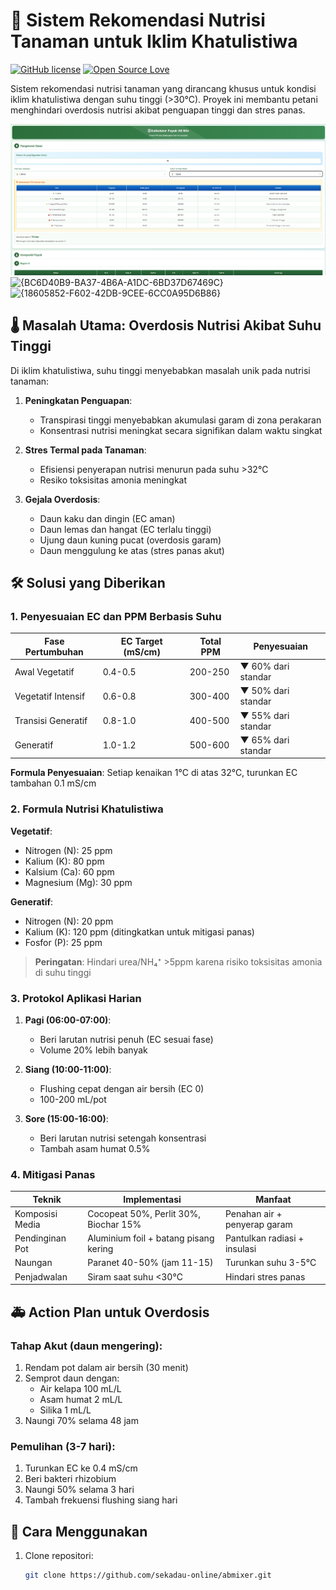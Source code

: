 # 🌴 Sistem Rekomendasi Nutrisi Tanaman untuk Iklim Khatulistiwa

[![GitHub license](https://img.shields.io/badge/license-MIT-blue.svg)](https://github.com/username/repo/blob/main/LICENSE)
[![Open Source Love](https://badges.frapsoft.com/os/v1/open-source.svg?v=103)](https://github.com/ellerbrock/open-source-badges/)

Sistem rekomendasi nutrisi tanaman yang dirancang khusus untuk kondisi iklim khatulistiwa dengan suhu tinggi (>30°C). Proyek ini membantu petani menghindari overdosis nutrisi akibat penguapan tinggi dan stres panas.

![Preview Aplikasi](screenshot.png)
![{BC6D40B9-BA37-4B6A-A1DC-6BD37D67469C}](https://github.com/user-attachments/assets/f18ab457-f2e7-491e-9b9a-29fcb906fff7)
![{18605852-F602-42DB-9CEE-6CC0A95D6B86}](https://github.com/user-attachments/assets/dc8359f9-93da-4206-bbc4-df6c24ad2a22)

## 🌡️ Masalah Utama: Overdosis Nutrisi Akibat Suhu Tinggi

Di iklim khatulistiwa, suhu tinggi menyebabkan masalah unik pada nutrisi tanaman:

1. **Peningkatan Penguapan**:
   - Transpirasi tinggi menyebabkan akumulasi garam di zona perakaran
   - Konsentrasi nutrisi meningkat secara signifikan dalam waktu singkat

2. **Stres Termal pada Tanaman**:
   - Efisiensi penyerapan nutrisi menurun pada suhu >32°C
   - Resiko toksisitas amonia meningkat

3. **Gejala Overdosis**:
   - Daun kaku dan dingin (EC aman)
   - Daun lemas dan hangat (EC terlalu tinggi)
   - Ujung daun kuning pucat (overdosis garam)
   - Daun menggulung ke atas (stres panas akut)

## 🛠️ Solusi yang Diberikan

### 1. Penyesuaian EC dan PPM Berbasis Suhu
| Fase Pertumbuhan | EC Target (mS/cm) | Total PPM | Penyesuaian |
|------------------|-------------------|----------|-------------|
| Awal Vegetatif   | 0.4-0.5           | 200-250  | ▼ 60% dari standar |
| Vegetatif Intensif | 0.6-0.8         | 300-400  | ▼ 50% dari standar |
| Transisi Generatif | 0.8-1.0         | 400-500  | ▼ 55% dari standar |
| Generatif        | 1.0-1.2           | 500-600  | ▼ 65% dari standar |

**Formula Penyesuaian**: Setiap kenaikan 1°C di atas 32°C, turunkan EC tambahan 0.1 mS/cm

### 2. Formula Nutrisi Khatulistiwa
**Vegetatif**:
- Nitrogen (N): 25 ppm
- Kalium (K): 80 ppm
- Kalsium (Ca): 60 ppm
- Magnesium (Mg): 30 ppm

**Generatif**:
- Nitrogen (N): 20 ppm
- Kalium (K): 120 ppm (ditingkatkan untuk mitigasi panas)
- Fosfor (P): 25 ppm

> **Peringatan**: Hindari urea/NH₄⁺ >5ppm karena risiko toksisitas amonia di suhu tinggi

### 3. Protokol Aplikasi Harian
1. **Pagi (06:00-07:00)**:
   - Beri larutan nutrisi penuh (EC sesuai fase) 
   - Volume 20% lebih banyak
   
2. **Siang (10:00-11:00)**:
   - Flushing cepat dengan air bersih (EC 0) 
   - 100-200 mL/pot
   
3. **Sore (15:00-16:00)**:
   - Beri larutan nutrisi setengah konsentrasi 
   - Tambah asam humat 0.5%

### 4. Mitigasi Panas
| Teknik | Implementasi | Manfaat |
|--------|--------------|---------|
| Komposisi Media | Cocopeat 50%, Perlit 30%, Biochar 15% | Penahan air + penyerap garam |
| Pendinginan Pot | Aluminium foil + batang pisang kering | Pantulkan radiasi + insulasi |
| Naungan | Paranet 40-50% (jam 11-15) | Turunkan suhu 3-5°C |
| Penjadwalan | Siram saat suhu <30°C | Hindari stres panas |

## 🚑 Action Plan untuk Overdosis

### Tahap Akut (daun mengering):
1. Rendam pot dalam air bersih (30 menit)
2. Semprot daun dengan:
   - Air kelapa 100 mL/L 
   - Asam humat 2 mL/L 
   - Silika 1 mL/L
3. Naungi 70% selama 48 jam

### Pemulihan (3-7 hari):
1. Turunkan EC ke 0.4 mS/cm
2. Beri bakteri rhizobium
3. Naungi 50% selama 3 hari
4. Tambah frekuensi flushing siang hari

## 🚀 Cara Menggunakan

1. Clone repositori:
   ```bash
   git clone https://github.com/sekadau-online/abmixer.git
